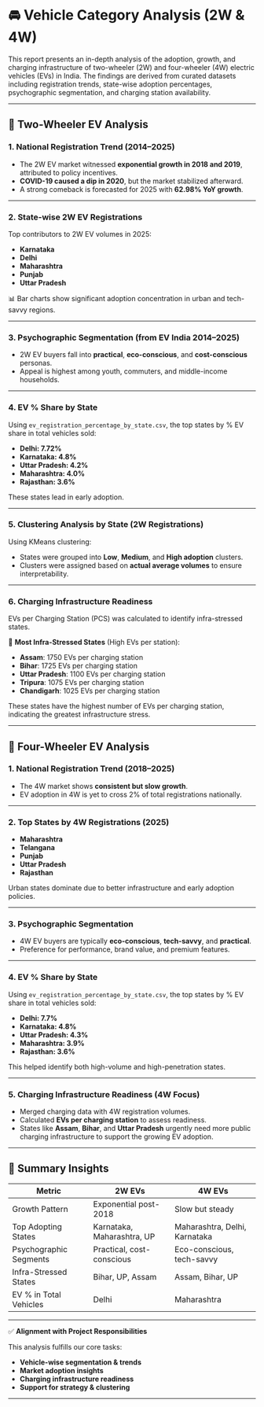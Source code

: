 # 🚘 Vehicle Category Analysis (2W & 4W)

This report presents an in-depth analysis of the adoption, growth, and charging infrastructure of two-wheeler (2W) and four-wheeler (4W) electric vehicles (EVs) in India. The findings are derived from curated datasets including registration trends, state-wise adoption percentages, psychographic segmentation, and charging station availability.

---

## 🛵 Two-Wheeler EV Analysis

### 1. National Registration Trend (2014–2025)
- The 2W EV market witnessed **exponential growth in 2018 and 2019**, attributed to policy incentives.
- **COVID-19 caused a dip in 2020**, but the market stabilized afterward.
- A strong comeback is forecasted for 2025 with **62.98% YoY growth**.

---

### 2. State-wise 2W EV Registrations

Top contributors to 2W EV volumes in 2025:
- **Karnataka**
- **Delhi**
- **Maharashtra**
- **Punjab**
- **Uttar Pradesh**

📊 Bar charts show significant adoption concentration in urban and tech-savvy regions.

---

### 3. Psychographic Segmentation (from EV India 2014–2025)
- 2W EV buyers fall into **practical**, **eco-conscious**, and **cost-conscious** personas.
- Appeal is highest among youth, commuters, and middle-income households.

---

### 4. EV % Share by State

Using `ev_registration_percentage_by_state.csv`, the top states by % EV share in total vehicles sold:
- **Delhi: 7.72%**
- **Karnataka: 4.8%**
- **Uttar Pradesh: 4.2%**
- **Maharashtra: 4.0%**
- **Rajasthan: 3.6%**

These states lead in early adoption.

---

### 5. Clustering Analysis by State (2W Registrations)
Using KMeans clustering:
- States were grouped into **Low**, **Medium**, and **High adoption** clusters.
- Clusters were assigned based on **actual average volumes** to ensure interpretability.

---

### 6. Charging Infrastructure Readiness

EVs per Charging Station (PCS) was calculated to identify infra-stressed states.

🔌 **Most Infra-Stressed States** (High EVs per station):
- **Assam**: 1750 EVs per charging station
- **Bihar**: 1725 EVs per charging station
- **Uttar Pradesh**: 1100 EVs per charging station
- **Tripura**: 1075 EVs per charging station
- **Chandigarh**: 1025 EVs per charging station

These states have the highest number of EVs per charging station, indicating the greatest infrastructure stress.

---

## 🚗 Four-Wheeler EV Analysis

### 1. National Registration Trend (2018–2025)
- The 4W market shows **consistent but slow growth**.
- EV adoption in 4W is yet to cross 2% of total registrations nationally.

---

### 2. Top States by 4W Registrations (2025)
- **Maharashtra**
- **Telangana**
- **Punjab**
- **Uttar Pradesh**
- **Rajasthan**

Urban states dominate due to better infrastructure and early adoption policies.

---

### 3. Psychographic Segmentation
- 4W EV buyers are typically **eco-conscious**, **tech-savvy**, and **practical**.
- Preference for performance, brand value, and premium features.

---

### 4. EV % Share by State

Using `ev_registration_percentage_by_state.csv`, the top states by % EV share in total vehicles sold:
- **Delhi: 7.7%**
- **Karnataka: 4.8%**
- **Uttar Pradesh: 4.3%**
- **Maharashtra: 3.9%**
- **Rajasthan: 3.6%**

This helped identify both high-volume and high-penetration states.

---

### 5. Charging Infrastructure Readiness (4W Focus)
- Merged charging data with 4W registration volumes.
- Calculated **EVs per charging station** to assess readiness.
- States like **Assam**, **Bihar**, and **Uttar Pradesh** urgently need more public charging infrastructure to support the growing EV adoption.

---

## 📌 Summary Insights

| Metric                    | 2W EVs                        | 4W EVs                         |
|---------------------------|-------------------------------|--------------------------------|
| Growth Pattern            | Exponential post-2018         | Slow but steady                |
| Top Adopting States       | Karnataka, Maharashtra, UP    | Maharashtra, Delhi, Karnataka  |
| Psychographic Segments    | Practical, cost-conscious     | Eco-conscious, tech-savvy      |
| Infra-Stressed States     | Bihar, UP, Assam              | Assam, Bihar, UP               |
| EV % in Total Vehicles    | Delhi                         | Maharashtra                    |

---

✅ **Alignment with Project Responsibilities**

This analysis fulfills our core tasks:
- **Vehicle-wise segmentation & trends**
- **Market adoption insights**
- **Charging infrastructure readiness**
- **Support for strategy & clustering**

---
